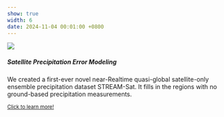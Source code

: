 ```yaml
---
show: true
width: 6
date: 2024-11-04 00:01:00 +0800
---
```

<div>
  <img data-src="{{ 'assets/images/proj11.png' | relative_url }}" class="lazy w-100 rounded-top" src="{{ '/assets/images/empty_300x200.png' | relative_url }}">
  <div class="card-body">
    <h5 class="card-title">Satellite Precipitation Error Modeling</h5>
    <p class="card-text">
      We created a first-ever novel near-Realtime quasi-global satellite-only ensemble precipitation dataset STREAM-Sat. It fills in the regions with no ground-based precipitation measurements. 
    </p>
    <p class="card-text"><small><a href="https://kaidiwisc.github.io/KaidiPeng.github.io/showcase" target="_blank">Click to learn more!</a></small></p>
  </div>
</div>
